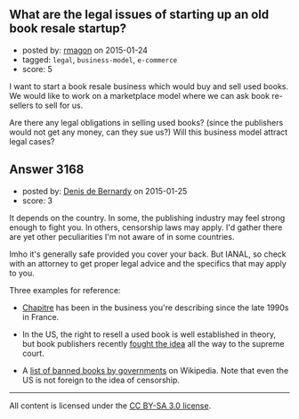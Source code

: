 ## What are the legal issues of starting up an old book resale startup?

- posted by: [rmagon](https://stackexchange.com/users/429939/rmagon) on 2015-01-24
- tagged: `legal`, `business-model`, `e-commerce`
- score: 5

<p>I want to start a book resale business which would buy and sell used books. 
We would like to work on a marketplace model where we can ask book re-sellers to sell for us.</p>

<p>Are there any legal obligations in selling used books? (since the publishers would not get any money, can they sue us?) Will this business model attract legal cases?</p>



## Answer 3168

- posted by: [Denis de Bernardy](https://stackexchange.com/users/182468/denis-de-bernardy) on 2015-01-25
- score: 3

<p>It depends on the country. In some, the publishing industry may feel strong enough to fight you. In others, censorship laws may apply. I'd gather there are yet other peculiarities I'm not aware of in some countries.</p>

<p>Imho it's generally safe provided you cover your back. But IANAL, so check with an attorney to get proper legal advice and the specifics that may apply to you.</p>

<p>Three examples for reference:</p>

<ul>
<li><p><a href="http://www.chapitre.com" rel="nofollow">Chapitre</a> has been in the business you're describing since the late 1990s in France.</p></li>
<li><p>In the US, the right to resell a used book is well established in theory, but book publishers recently <a href="http://arstechnica.com/tech-policy/2014/11/how-an-ebay-bookseller-defeated-a-publishing-giant-at-the-supreme-court/" rel="nofollow">fought the idea</a> all the way to the supreme court.</p></li>
<li><p>A <a href="http://en.wikipedia.org/wiki/List_of_books_banned_by_governments" rel="nofollow">list of banned books by governments</a> on Wikipedia. Note that even the US is not foreign to the idea of censorship.</p></li>
</ul>




---

All content is licensed under the [CC BY-SA 3.0 license](https://creativecommons.org/licenses/by-sa/3.0/).
